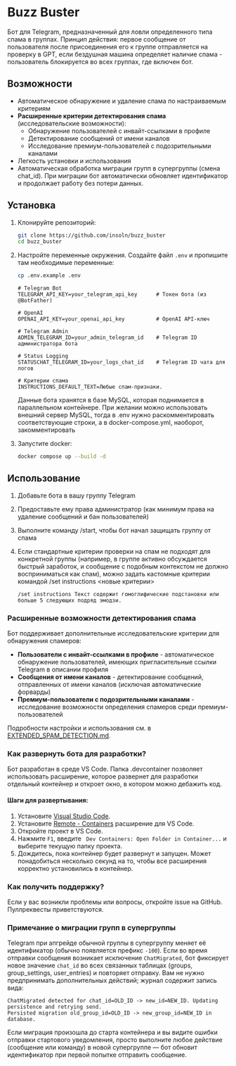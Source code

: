 # Buzz Buster

Бот для Telegram, предназначенный для ловли определенного типа спама в группах. Принцип действия: первое сообщение от пользователя после присоединения его к группе отправляется на проверку в GPT, если бездушная машина определяет наличие спама - пользователь блокируется во всех группах, где включен бот.

## Возможности

- Автоматическое обнаружение и удаление спама по настраиваемым критериям
- **Расширенные критерии детектирования спама** (исследовательские возможности):
  - Обнаружение пользователей с инвайт-ссылками в профиле
  - Детектирование сообщений от имени каналов
  - Исследование премиум-пользователей с подозрительными каналами
- Легкость установки и использования
- Автоматическая обработка миграции групп в супергруппы (смена chat_id). При миграции бот автоматически обновляет идентификатор и продолжает работу без потери данных.

## Установка

1. Клонируйте репозиторий:
    ```sh
    git clone https://github.com/insoln/buzz_buster
    cd buzz_buster
    ```
2. Настройте переменные окружения. Создайте файл `.env` и пропишите там необходимые переменные:
    ```sh
    cp .env.example .env
    ```

    ```properties
    # Telegram Bot
    TELEGRAM_API_KEY=your_telegram_api_key      # Токен бота (из @BotFather)

    # OpenAI
    OPENAI_API_KEY=your_openai_api_key          # OpenAI API-ключ

    # Telegram Admin
    ADMIN_TELEGRAM_ID=your_admin_telegram_id    # Telegram ID администратора бота

    # Status Logging
    STATUSCHAT_TELEGRAM_ID=your_logs_chat_id    # Telegram ID чата для логов

    # Критерии спама
    INSTRUCTIONS_DEFAULT_TEXT=Любые спам-признаки.
    ```

    Данные бота хранятся в базе MySQL, которая поднимается в параллельном контейнере. При желании можно использовать внешний сервер MySQL, тогда в .env нужно раскомментировать соответствующие строки, а в docker-compose.yml, наоборот, закомментировать

3. Запустите docker:
    ```sh
    docker compose up --build -d
    ```

## Использование

1. Добавьте бота в вашу группу Telegram
2. Предоставьте ему права администратор (как минимум права на удаление сообщений и бан пользователей)
3. Выполните команду /start, чтобы бот начал защищать группу от спама
4. Если стандартные критерии проверки на спам не подходят для конкретной группы (например, в группе активно обсуждается быстрый заработок, и сообщение с подобным контекстом не должно восприниматься как спам), можно задать кастомные критерии командой /set instructions <новые критерии>

    ```plaintext
    /set instructions Текст содержит гомоглифические подстановки или больше 5 следующих подряд эмодзи.
    ```

### Расширенные возможности детектирования спама

Бот поддерживает дополнительные исследовательские критерии для обнаружения спамеров:

- **Пользователи с инвайт-ссылками в профиле** - автоматическое обнаружение пользователей, имеющих пригласительные ссылки Telegram в описании профиля
- **Сообщения от имени каналов** - детектирование сообщений, отправленных от имени каналов (исключая автоматические форварды)
- **Премиум-пользователи с подозрительными каналами** - исследование возможности определения спамеров среди премиум-пользователей

Подробности настройки и использования см. в [EXTENDED_SPAM_DETECTION.md](EXTENDED_SPAM_DETECTION.md).

### Как развернуть бота для разработки?

Бот разработан в среде VS Code. Папка .devcontainer позволяет использовать расширение, которое развернет для разработки отдельный контейнер и откроет окно, в котором можно дебажить код.

#### Шаги для развертывания:

1. Установите [Visual Studio Code](https://code.visualstudio.com/).
2. Установите [Remote - Containers](https://aka.ms/vscode-remote/download/extension) расширение для VS Code.
3. Откройте проект в VS Code.
4. Нажмите `F1`, введите ` Dev Containers: Open Folder in Container...` и выберите текущую папку проекта.
5. Дождитесь, пока контейнер будет развернут и запущен. Может понадобиться несколько секунд на то, чтобы все расширения корректно установились в контейнер.

### Как получить поддержку?

Если у вас возникли проблемы или вопросы, откройте issue на GitHub. Пуллреквесты приветствуются.

### Примечание о миграции групп в супергруппы

Telegram при апгрейде обычной группы в супергруппу меняет её идентификатор (обычно появляется префикс `-100`). Если во время отправки сообщения возникает исключение `ChatMigrated`, бот фиксирует новое значение `chat_id` во всех связанных таблицах (groups, group_settings, user_entries) и повторяет отправку. Вам не нужно предпринимать дополнительных действий; журнал содержит запись вида:

```
ChatMigrated detected for chat_id=OLD_ID -> new_id=NEW_ID. Updating persistence and retrying send.
Persisted migration old_group_id=OLD_ID -> new_group_id=NEW_ID in database.
```

Если миграция произошла до старта контейнера и вы видите ошибки отправки стартового уведомления, просто выполните любое действие (сообщение или команду) в новой супергруппе — бот обновит идентификатор при первой попытке отправить сообщение.